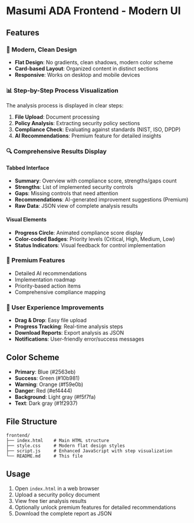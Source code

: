 # Masumi ADA Frontend - Modern UI

## Features

### 🎨 Modern, Clean Design
- **Flat Design**: No gradients, clean shadows, modern color scheme
- **Card-based Layout**: Organized content in distinct sections
- **Responsive**: Works on desktop and mobile devices

### 📊 Step-by-Step Process Visualization
The analysis process is displayed in clear steps:
1. **File Upload**: Document processing
2. **Policy Analysis**: Extracting security policy sections
3. **Compliance Check**: Evaluating against standards (NIST, ISO, DPDP)
4. **AI Recommendations**: Premium feature for detailed insights

### 🔍 Comprehensive Results Display

#### Tabbed Interface
- **Summary**: Overview with compliance score, strengths/gaps count
- **Strengths**: List of implemented security controls
- **Gaps**: Missing controls that need attention
- **Recommendations**: AI-generated improvement suggestions (Premium)
- **Raw Data**: JSON view of complete analysis results

#### Visual Elements
- **Progress Circle**: Animated compliance score display
- **Color-coded Badges**: Priority levels (Critical, High, Medium, Low)
- **Status Indicators**: Visual feedback for control implementation

### 💎 Premium Features
- Detailed AI recommendations
- Implementation roadmap
- Priority-based action items
- Comprehensive compliance mapping

### 🎯 User Experience Improvements
- **Drag & Drop**: Easy file upload
- **Progress Tracking**: Real-time analysis steps
- **Download Reports**: Export analysis as JSON
- **Notifications**: User-friendly error/success messages

## Color Scheme
- **Primary**: Blue (#2563eb)
- **Success**: Green (#10b981)
- **Warning**: Orange (#f59e0b)
- **Danger**: Red (#ef4444)
- **Background**: Light gray (#f5f7fa)
- **Text**: Dark gray (#1f2937)

## File Structure
```
frontend/
├── index.html    # Main HTML structure
├── style.css     # Modern flat design styles
├── script.js     # Enhanced JavaScript with step visualization
└── README.md     # This file
```

## Usage
1. Open `index.html` in a web browser
2. Upload a security policy document
3. View free tier analysis results
4. Optionally unlock premium features for detailed recommendations
5. Download the complete report as JSON
